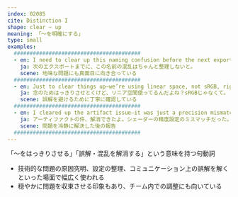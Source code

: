 ```yaml
---
index: 02085
cite: Distinction I
shape: clear ~ up
meaning: 「〜を明確にする」
type: small
examples:
  ########################################
  - en: I need to clear up this naming confusion before the next export.
    ja: 次のエクスポートまでに、この名前の混乱はちゃんと整理しないと。
    scene: 地味な問題にも真面目に向き合っている
  ########################################
  - en: Just to clear things up—we’re using linear space, not sRGB, right?
    ja: 念のためはっきりさせとくけど、リニア空間使ってるんだよね？sRGBじゃなくて。
    scene: 誤解を避けるために丁寧に確認している
  ########################################
  - en: I cleared up the artifact issue—it was just a precision mismatch in the shader.
    ja: アーティファクトの件、解消できたよ。シェーダーの精度設定のミスマッチだった。
    scene: 問題を冷静に解決した後の報告
  ########################################
---
```


「〜をはっきりさせる」「誤解・混乱を解消する」という意味を持つ句動詞

- 技術的な問題の原因究明、設定の整理、コミュニケーション上の誤解を解くといった場面で幅広く使われる
- 穏やかに問題を収束させる印象もあり、チーム内での調整にも向いている
